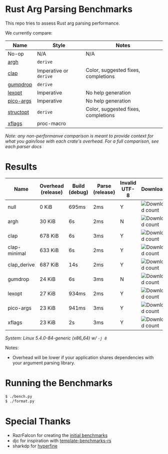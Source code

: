 # Rust Arg Parsing Benchmarks

This repo tries to assess Rust arg parsing performance.

We currently compare:

Name                                                 | Style                 | Notes
-----------------------------------------------------|-----------------------|------
No-op                                                | N/A                   | N/A
[argh](https://github.com/google/argh)               | `derive`              |
[clap](https://github.com/clap-rs/clap)              | Imperative or `derive`| Color, suggested fixes, completions
[gumpdrop](https://github.com/murarth/gumdrop)       | `derive`              |
[lexopt](https://github.com/blyxxyz/lexopt)          | Imperative            | No help generation
[pico-args](https://github.com/razrfalcon/pico-args) | Imperative            | No help generation
[structopt](https://github.com/texitoi/structopt)    | `derive`              | Color, suggested fixes, completions
[xflags](https://github.com/matklad/xflags)          | proc-macro            |

*Note: any non-performanve comparison is meant to provide context for what you
gain/lose with each crate's overhead.  For a full comparison, see each parser
docs*

# Results

Name | Overhead (release) | Build (debug) | Parse (release) | Invalid UTF-8 | Downloads | Version
-----|--------------------|---------------|-----------------|---------------|-----------|--------
null | 0 KiB | 695ms | 2ms | Y | ![Download count](https://img.shields.io/crates/dr/None) | -
argh | 30 KiB | 6s | 2ms | N | ![Download count](https://img.shields.io/crates/dr/argh) | v0.1.7
clap | 678 KiB | 6s | 3ms | Y | ![Download count](https://img.shields.io/crates/dr/clap) | v3.0.0
clap-minimal | 633 KiB | 6s | 2ms | Y | ![Download count](https://img.shields.io/crates/dr/clap) | v3.0.0
clap_derive | 687 KiB | 14s | 2ms | Y | ![Download count](https://img.shields.io/crates/dr/clap) | v3.0.0
gumdrop | 24 KiB | 6s | 3ms | N | ![Download count](https://img.shields.io/crates/dr/gumdrop) | v0.8.0
lexopt | 27 KiB | 934ms | 2ms | Y | ![Download count](https://img.shields.io/crates/dr/lexopt) | v0.2.0
pico-args | 23 KiB | 941ms | 3ms | Y | ![Download count](https://img.shields.io/crates/dr/pico-args) | v0.4.2
xflags | 23 KiB | 2s | 3ms | Y | ![Download count](https://img.shields.io/crates/dr/xflags) | v0.2.3

*System: Linux 5.4.0-84-generic (x86_64) w/ `-j 8`*

Notes:
- Overhead will be lower if your application shares dependencies with your argument parsing library.

# Running the Benchmarks

```bash
$ ./bench.py
$ ./format.py
```

# Special Thanks

- RazrFalcon for creating the [initial benchmarks](https://github.com/RazrFalcon/pico-args)
- djc for inspiration with [template-benchmarks-rs](https://github.com/djc/template-benchmarks-rs)
- sharkdp for [hyperfine](https://github.com/sharkdp/hyperfine)
